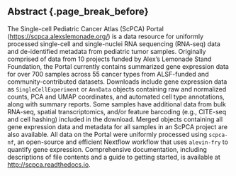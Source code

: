 ## Abstract {.page_break_before}

The Single-cell Pediatric Cancer Atlas (ScPCA) Portal (<https://scpca.alexslemonade.org/>) is a data resource for uniformly processed single-cell and single-nuclei RNA sequencing (RNA-seq) data and de-identified metadata from pediatric tumor samples.
Originally comprised of data from 10 projects funded by Alex’s Lemonade Stand Foundation, the Portal currently contains summarized gene expression data for over 700 samples across 55 cancer types from ALSF-funded and community-contributed datasets.
Downloads include gene expression data as `SingleCellExperiment` or `AnnData` objects containing raw and normalized counts, PCA and UMAP coordinates, and automated cell type annotations, along with summary reports.
Some samples have additional data from bulk RNA-seq, spatial transcriptomics, and/or feature barcoding (e.g., CITE-seq and cell hashing) included in the download.
Merged objects containing all gene expression data and metadata for all samples in an ScPCA project are also available.
All data on the Portal were uniformly processed using `scpca-nf`, an open-source and efficient Nextflow workflow that uses `alevin-fry` to quantify gene expression.
Comprehensive documentation, including descriptions of file contents and a guide to getting started, is available at <http://scpca.readthedocs.io>. 
